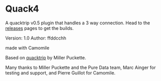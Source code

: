 # Quack4

A quacktrip v0.5 plugin that handles a 3 way connection.
Head to the [releases](https://github.com/fdch/Quack4/releases) pages to get the builds.

Version: 1.0
Author: ffddcchh

made with Camomile

Based on [quacktrip](http://msp.ucsd.edu/tools/quacktrip/) by Miller Puckette.

Many thanks to Miller Puckette and the Pure Data team, 
Marc Ainger for testing and support, 
and Pierre Guillot for Camomile.
